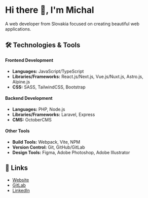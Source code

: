 # Hi there 👋, I'm Michal

A web developer from Slovakia focused on creating beautiful web applications.

## 🛠️ Technologies & Tools

#### Frontend Development
- **Languages:** JavaScript/TypeScript
- **Libraries/Frameworks:** React.js/Next.js, Vue.js/Nuxt.js, Astro.js, Alpine.js
- **CSS:** SASS, TailwindCSS, Bootstrap

#### Backend Development
- **Languages:** PHP, Node.js
- **Libraries/Frameworks:** Laravel, Express
- **CMS:** OctoberCMS

#### Other Tools
- **Build Tools:** Webpack, Vite, NPM
- **Version Control:** Git, GitHub/GitLab
- **Design Tools:** Figma, Adobe Photoshop, Adobe Illustrator

## 🔗 Links

- [Website](https://myzo.sk)
- [GitLab](https://gitlab.com/myzo)
- [LinkedIn](https://www.linkedin.com/in/michal-valo-421762237/)
